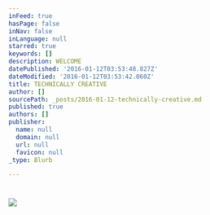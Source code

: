 ```yaml
---
inFeed: true
hasPage: false
inNav: false
inLanguage: null
starred: true
keywords: []
description: WELCOME
datePublished: '2016-01-12T03:53:48.827Z'
dateModified: '2016-01-12T03:53:42.060Z'
title: TECHNICALLY CREATIVE
author: []
sourcePath: _posts/2016-01-12-technically-creative.md
published: true
authors: []
publisher:
  name: null
  domain: null
  url: null
  favicon: null
_type: Blurb

---
```

# ![](https://the-grid-user-content.s3-us-west-2.amazonaws.com/1e1c2039-ed4a-43e2-bd2b-fc41243e15b7.png)